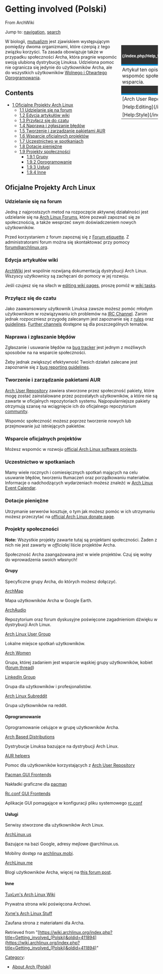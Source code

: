 # Getting involved (Polski)

From ArchWiki

Jump to: [navigation](#column-one), [search](#searchInput)

<table style="margin-left: 5px; padding: 5px; border-spacing: 0px 4px; float: right; clear: right; width: 25%;" cellpadding="0">

<tbody>

<tr style="text-align: center; border-bottom: 5px #08c solid;">

<th style="background: #333; color: white; padding: 3px;">**Summary** <sup>[help replacing me](/index.php/Help_talk:Style/Article_summary_templates#Replacing_Article_summaries_with_Related_articles "Help talk:Style/Article summary templates")</sup></th>

</tr>

<tr>

<td style="text-align: left; padding: 3px">Artykuł ten opisuje sposoby w jaki zaawansowani oraz początkujący użytkownicy Archa mogą wspomóc społeczność. Ten artykuł zawiera jedynie szczątkowe informacje o sposobach wsparcia.</td>

</tr>

<tr style="text-align: center; height: 1.5em; border-bottom: 5px #08c solid;">

<th style="background: #333; color: white; padding: 2px;">**Related**</th>

</tr>

<tr>

<td style="text-align: left; padding: 3px">[Arch User Repository](/index.php/Arch_User_Repository "Arch User Repository")</td>

</tr>

<tr>

<td style="text-align: left; padding: 3px">[Help:Editing](/index.php/Help:Editing "Help:Editing")</td>

</tr>

<tr>

<td style="text-align: left; padding: 3px">[Help:Style](/index.php/Help:Style "Help:Style")</td>

</tr>

</tbody>

</table>

W biologii, [mutualizm](https://en.wikipedia.org/wiki/Mutualism_(biology) "wikipedia:Mutualism (biology)") jest zjawiskiem występującym pomiędzy dwoma organizmami, które czerpią z tego związku korzyści. Ta zasada obowiązuje także w przypadku społeczności Archa, która pragnie wspomóc swoją ulubioną dystrybucję Linuksa. Udzielona pomoc nie ogranicza się jedynie do użytkowników Archa, ale do wszystkich użytkowników [Wolnego i Otwartego Oprogramowania](https://en.wikipedia.org/wiki/Free_and_open_source_software "wikipedia:Free and open source software").

## Contents

*   [1 Oficjalne Projekty Arch Linux](#Oficjalne_Projekty_Arch_Linux)
    *   [1.1 Udzielanie się na forum](#Udzielanie_si.C4.99_na_forum)
    *   [1.2 Edycja artykułów wiki](#Edycja_artyku.C5.82.C3.B3w_wiki)
    *   [1.3 Przyłącz się do czatu](#Przy.C5.82.C4.85cz_si.C4.99_do_czatu)
    *   [1.4 Naprawa i zgłaszanie błędów](#Naprawa_i_zg.C5.82aszanie_b.C5.82.C4.99d.C3.B3w)
    *   [1.5 Tworzenie i zarządzanie pakietami AUR](#Tworzenie_i_zarz.C4.85dzanie_pakietami_AUR)
    *   [1.6 Wsparcie oficjalnych projektów](#Wsparcie_oficjalnych_projekt.C3.B3w)
    *   [1.7 Uczestnictwo w spotkaniach](#Uczestnictwo_w_spotkaniach)
    *   [1.8 Dotacje pieniężne](#Dotacje_pieni.C4.99.C5.BCne)
    *   [1.9 Projekty społeczności](#Projekty_spo.C5.82eczno.C5.9Bci)
        *   [1.9.1 Grupy](#Grupy)
        *   [1.9.2 Oprogramowanie](#Oprogramowanie)
        *   [1.9.3 Usługi](#Us.C5.82ugi)
        *   [1.9.4 Inne](#Inne)

## Oficjalne Projekty Arch Linux

### Udzielanie się na forum

Jedną z najprostszych metod na rozpoczęcie aktywnej działalności jest udzielanie się na [Arch Linux Forums](https://bbs.archlinux.org/), które pozwali zapoznać się ze społecznością, a także wesprzeć swym doświadczeniem nowych użytkowników.

Przed korzystaniem z forum zapoznaj się z [Forum etiquette](/index.php/Forum_etiquette "Forum etiquette"). Z administratorami forum można się skontaktować przy pomocy [forum@archlinux.org](mailto:forum@archlinux.org).

### Edycja artykułów wiki

[ArchWiki](/index.php/AboutWiki "AboutWiki") jest wspólnie rozwijaną dokumentacją dystrybucji Arch Linux. Wszyscy użytkownicy są zachęcani do pomocy w jej rozwoju.

Jeśli czujesz się na siłach w [editing wiki pages](/index.php/Help:Editing "Help:Editing"), proszę pomóż w [wiki tasks](/index.php/ArchWiki:Tasks "ArchWiki:Tasks").

### Przyłącz się do czatu

Jako zaawansowany użytkownik Linuksa zawsze możesz pomóc młodym użytkownikom w rozwiązywaniu ich problemów na [IRC Channel](/index.php/IRC_Channel "IRC Channel"). Zanim jednak rozpoczniesz przygodę zalecanym jest zapoznanie się z [rules](/index.php/IRC_Channel#archlinux_rules "IRC Channel") oraz [guidelines](/index.php/IRC_Channel#archlinux_guidelines "IRC Channel"). [Further channels](/index.php/IRC_channels "IRC channels") dostępne są dla poszczególnych tematów.

### Naprawa i zgłaszanie błędów

Zgłaszanie i usuwanie błędów na [bug tracker](https://bugs.archlinux.org/) jest jednym z możliwych sposobów na na wsparcie społeczności.

Żeby jednak zwiększyć efektywność Twoich działań zalecane jest zapoznanie się z [bug reporting guidelines](/index.php/Reporting_bug_guidelines "Reporting bug guidelines").

### Tworzenie i zarządzanie pakietami AUR

[Arch User Repository](/index.php/Arch_User_Repository "Arch User Repository") zawiera stworzone przez społeczność pakiety, które mogę zostać zainstalowane przez pozostałych użytkowników, a które nie są zawarte w oficjalnych repozytoriach systemu. Najpopularniejsze pakiety otrzymują szansę na wciągnięcie ich do oficjalnego repozytorium [community](/index.php/Community "Community").

Wspomóc społeczność możesz poprzez tworzenie nowych lub przejmowanie już istniejących pakietów.

### Wsparcie oficjalnych projektów

Możesz wspomóc w rozwoju [official Arch Linux software projects](https://projects.archlinux.org/).

### Uczestnictwo w spotkaniach

Mamy wiele rocznych i comiesięcznych spotkań mających na celu usuwanie błędów, tworzeniu tłumaczeń oraz porządkowaniu materiałów. Informacje o nadchodzących wydarzeniach możesz znaleźć w [Arch Linux Event Calendar](/index.php/Arch_Linux_Event_Calendar "Arch Linux Event Calendar").

### Dotacje pieniężne

Utrzymanie serwerów kosztuje, o tym jak możesz pomóc w ich utrzymaniu możesz przeczytać na [official Arch Linux donate page](https://www.archlinux.org/donate/).

### Projekty społeczności

**Note:** Wszystkie projekty zawarte tutaj są projektami społeczności. Żaden z nich nie jest zawarty w _officialej_ liście projektów Archa.

Społeczność Archa zaangażowana jest w wiele projektów. Czuj się wolny do wprowadzenia swoich własnych!

#### Grupy

Specyficzne grupy Archa, do których możesz dołączyć.

[ArchMap](/index.php/ArchMap "ArchMap")

Mapa użytkowników Archa w Google Earth.

[ArchAudio](http://archaudio.org)

Repozytorium oraz forum dyskusyjne poświęcone zagadnieniom dźwięku w dystrybucji Arch Linux.

[Arch Linux User Group](/index.php/Arch_Linux_User_Group "Arch Linux User Group")

Lokalne miejsce spotkań użytkowników.

[Arch Women](http://archwomen.org/)

Grupa, której zadaniem jest wsparcie wąskiej grupy użytkowników, kobiet ([forum thread](https://bbs.archlinux.org/viewtopic.php?id=136184))

[LinkedIn Group](http://www.linkedin.com/groups?gid=1399787)

Grupa dla użytkowników i profesjonalistów.

[Arch Linux Subreddit](http://www.reddit.com/r/archlinux/)

Grupa użytkowników na reddit.

#### Oprogramowanie

Oprogramowanie celujące w grupę użytkowników Archa.

[Arch Based Distributions](/index.php/Arch_Based_Distributions "Arch Based Distributions")

Dystrybucje Linuksa bazujące na dystrybucji Arch Linux.

[AUR helpers](/index.php/AUR_helpers "AUR helpers")

Pomoc dla użytkowników korzystających z [Arch User Repository](/index.php/Arch_User_Repository "Arch User Repository")

[Pacman GUI Frontends](/index.php/Pacman_GUI_Frontends "Pacman GUI Frontends")

Nakładki graficzne dla [pacman](/index.php/Pacman "Pacman")

[Rc.conf GUI Frontends](/index.php/Rc.conf_GUI_Frontends "Rc.conf GUI Frontends")

Aplikacje GUI pomagające w konfiguracji pliku systemowego [rc.conf](/index.php/Rc.conf "Rc.conf")

#### Usługi

Serwisy stworzone dla użytkowników Arch Linux.

[ArchLinux.us](http://archlinux.us)

Bazujące na bazi Google, adresy mejlowe @archlinux.us.

Mobilny dostęp na [archlinux.mobi](http://archlinux.mobi).

[ArchLinux.me](http://archlinux.me)

Blogi użytkowników Archa, więcej na [this forum post](https://bbs.archlinux.org/viewtopic.php?id=73622).

#### Inne

[TuxLyn's Arch Linux Wiki](http://wiki.gotux.net/archlinux)

Prywatna strona wiki poświęcona Archowi.

[Xyne's Arch Linux Stuff](http://xyne.archlinux.ca)

Zaufana strona z materiałami dla Archa.

Retrieved from "[https://wiki.archlinux.org/index.php?title=Getting_involved_(Polski)&oldid=411894](https://wiki.archlinux.org/index.php?title=Getting_involved_(Polski)&oldid=411894)"

[Category](/index.php/Special:Categories "Special:Categories"):

*   [About Arch (Polski)](/index.php/Category:About_Arch_(Polski) "Category:About Arch (Polski)")